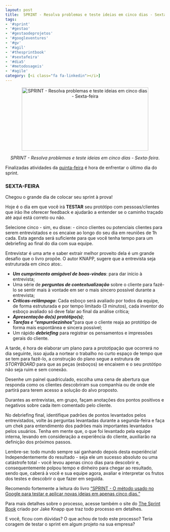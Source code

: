 ```yaml
---
layout: post
title:  SPRINT - Resolva problemas e teste ideias em cinco dias - Sexta-feira
tags:
- '#sprint'
- '#gestao'
- '#gestaodeprojetos'
- '#googleventures'
- '#gv'
- '#agil'
- '#thesprintbook'
- '#sextafeira'
- '#dia5'
- '#metodosageis'
- '#agile'
category: [<i class="fa fa-linkedin"></i>]
---
```


<div style="text-align:center">
<p><img src="https://raw.githubusercontent.com/mateusbtlopes/mateusbtlopes.github.io/master/_posts/img/SprintSexta.png" alt="SPRINT - Resolva problemas e teste ideias em cinco dias - Sexta-feira" height="200" width="400"/></p>
</div>

<div style="text-align:center">
<p><i>SPRINT - Resolva problemas e teste ideias em cinco dias - Sexta-feira</i>.</p>
</div>

<p>Finalizadas atividades da <a href="./sprint-resolva-problemas-e-teste-ideias-em-cinco-dias-quinta-feira.html" target="_blank">quinta-feira</a> é hora de enfrentar o último dia do sprint.<p/>

<h3 id="heading3">SEXTA-FEIRA</h3>

<p>Chegou o grande dia de colocar seu sprint à prova!</p>

<p>Hoje é o dia em que você irá <strong>TESTAR</strong> seu protótipo com pessoas/clientes que irão lhe oferecer feedback e ajudarão a entender se o caminho traçado até aqui está correto ou não.</p>

<p>Selecione cinco - sim, eu disse: - cinco clientes ou potenciais clientes para serem entrevistados e os encaixe ao longo do seu dia em reuniões de 1h cada. Esta agenda será suficiente para que você tenha tempo para um debriefing ao final do dia com sua equipe.</p>

<p>Entrevistar é uma arte e saber extrair melhor proveito dela é um grande desafio que o livro propõe. O autor KNAPP, sugere que a entrevista seja estruturada em cinco atos:.</p>

<ul>
<li><strong><i>Um cumprimento amigável de boas-vindas</i></strong>: para dar início à entrevista;</li>
<li>Uma série de <strong><i>perguntas de contextualização</i></strong> sobre o cliente para fazê-lo se sentir mais à vontade em ser o mais sincero possível durante a entrevista;</li>
<li><strong><i>Críticas-relâmpago</i></strong>: Cada esboço será avaliado por todos da equipe, de forma estruturada e por tempo limitado (3 minutos), cada inventor do esboço avaliado só deve falar ao final da análise crítica;</li>
<li><strong><i>Apresentação do(s) protótipo(s)</i></strong>;</li>
<li><strong><i>Tarefas e “empurrõezinhos”</i></strong>para que o cliente reaja ao protótipo de forma mais espontânea e sincera possível;</li>
<li>Um rápido <strong><i>debriefing</i></strong> para registrar os pensamentos e impressões gerais do cliente.</li>
</ul>

<p>A tarde, é hora de elaborar um plano para a prototipação que ocorrerá no dia seguinte, isso ajuda a nortear o trabalho no curto espaço de tempo que se tem para fazê-lo, a construção do plano segue a estrutura de <i>STORYBOARD</i> para que as peças (esboços) se encaixem e o seu protótipo não seja ruim e sem conexão.</p>

<p>Desenhe um painel quadriculado, escolha uma cena de abertura que responda como os clientes descobriram sua companhia ou de onde ele partirá para terem acesso a solução do alvo proposto.</p>

<p>Durantes as entrevistas, em grupo, façam anotações dos pontos positivos e negativos sobre cada item comentado pelo cliente.</p>

<p>No debriefing final, identifique padrões de pontos levantados pelos entrevistados, volte às perguntas levantadas durante a segunda-feira e faça um chek para entendimento dos padrões mais importantes levantados pelos usuários. Tenha em mente que, o que foi levantado pela equipe interna, levando em consideração a experiência do cliente, auxiliarão na definição dos próximos passos.</p>

<p>Lembre-se: todo mundo sempre sai ganhando depois desta experiência! Independentemente do resultado - seja ele um sucesso absoluto ou uma catástrofe total - você levou apenas cinco dias para descobrir e, consequentemente polpou tempo e dinheiro para chegar ao resultado, sendo que, caberá à você e sua equipe agora, avaliar e interpretar os frutos dos testes e descobrir o que fazer em seguida.</p>

<p>Recomendo fortemente a leitura do livro <a href="https://www.amazon.com.br/hz/wishlist/ls/V1OPUTU1MR50/" target="_blank">“SPRINT - O método usado no Google para testar e aplicar novas ideias em apenas cinco dias.”</a></p>

<p>Para mais detalhes sobre o processo, acesse também o site do <a href="https://www.thesprintbook.com/" target="_blank">The Sprint Book</a> criado por Jake Knapp que traz todo processo em detalhes.</p>

<p>E você, ficou com dúvidas? O que achou de todo este processo? Teria coragem de testar o sprint em algum projeto na sua empresa?</p>